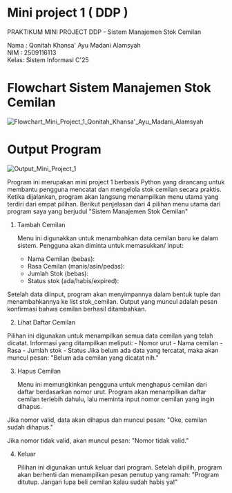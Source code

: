 # Mini project 1 ( DDP )
PRAKTIKUM MINI PROJECT DDP - Sistem Manajemen Stok Cemilan 

Nama : Qonitah Khansa' Ayu Madani Alamsyah  
NIM  : 2509116113  
Kelas: Sistem Informasi C'25

# Flowchart Sistem Manajemen Stok Cemilan
![Flowchart_Mini_Project_1_Qonitah_Khansa'_Ayu_Madani_Alamsyah](https://github.com/user-attachments/assets/4beda366-16b9-4ad0-aaa5-fdf01f0c2ccf)  

# Output Program  
![Output_Mini_Project_1](https://github.com/user-attachments/assets/399d9535-79c8-4669-92ed-4f57c2131d43)  

Program ini merupakan mini project 1 berbasis Python yang dirancang untuk membantu pengguna mencatat dan mengelola stok cemilan secara praktis. Ketika dijalankan, program akan langsung menampilkan menu utama yang terdiri dari empat pilihan. Berikut penjelasan dari 4 pilihan menu utama dari program saya yang berjudul "Sistem Manajemen Stok Cemilan"  

  1. Tambah Cemilan

     Menu ini digunakkan untuk menambahkan data cemilan baru ke dalam sistem. Pengguna akan diminta untuk memasukkan/ input:
     - Nama Cemilan (bebas):
     - Rasa Cemilan (manis/asin/pedas):
     - Jumlah Stok (bebas):
     - Status stok (ada/habis/expired):

Setelah data diinput, program akan menyimpannya dalam bentuk tuple dan menambahkannya ke list stok_cemilan. Output yang muncul adalah pesan konfirmasi bahwa cemilan berhasil ditambahkan.

  2. Lihat Daftar Cemilan

Pilihan ini digunakan untuk menampilkan semua data cemilan yang telah dicatat. Informasi yang ditampilkan meliputi:
      - Nomor urut
      - Nama cemilan
      - Rasa
      - Jumlah stok
      - Status
Jika belum ada data yang tercatat, maka akan muncul pesan:
"Belum ada cemilan yang dicatat nih."

  3. Hapus Cemilan

     Menu ini memungkinkan pengguna untuk menghapus cemilan dari daftar berdasarkan nomor urut. Program akan menampilkan daftar cemilan terlebih dahulu, lalu meminta input nomor cemilan yang ingin dihapus.

Jika nomor valid, data akan dihapus dan muncul pesan:
"Oke, cemilan sudah dihapus."

Jika nomor tidak valid, akan muncul pesan:
"Nomor tidak valid."  

  4. Keluar

     Pilihan ini digunakan untuk keluar dari program. Setelah dipilih, program akan berhenti dan menampilkan pesan penutup yang ramah:
"Program ditutup. Jangan lupa beli cemilan kalau sudah habis ya!"







